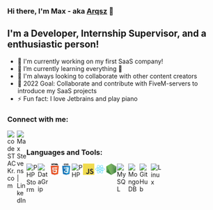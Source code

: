 ### Hi there, I'm Max  - aka [Arqsz][discord] 👋 

## I'm a Developer, Internship Supervisor, and a enthusiastic person!

- 🔭 I'm currently working on my first SaaS company!
- 🌱 I’m currently learning everything 🤣
- 👯 I'm always looking to collaborate with other content creators
- 🥅 2022 Goal: Collaborate and contribute with FiveM-servers to introduce my SaaS projects
- ⚡ Fun fact: I love Jetbrains and play piano

### Connect with me:

[<img align="left" alt="codeSTACKr.com" width="22px" src="https://www.svgrepo.com/show/353655/discord-icon.svg" />][discord]
[<img align="left" alt="Max Stevens | LinkedIn" width="22px" src="https://www.svgrepo.com/show/157006/linkedin.svg" />][linkedin]

<br />

### Languages and Tools:

[<img align="left" alt="PHPStorm" width="26px" src="https://upload.wikimedia.org/wikipedia/commons/c/c9/PhpStorm_Icon.svg" />][phpstorm]
[<img align="left" alt="DataGrip" width="26px" src="https://cdn.worldvectorlogo.com/logos/datagrip-icon.svg" />][datagrip]
[<img align="left" alt="HTML5" width="26px" src="https://raw.githubusercontent.com/github/explore/80688e429a7d4ef2fca1e82350fe8e3517d3494d/topics/html/html.png" />][discord]
[<img align="left" alt="CSS3" width="26px" src="https://raw.githubusercontent.com/github/explore/80688e429a7d4ef2fca1e82350fe8e3517d3494d/topics/css/css.png" />][discord]
[<img align="left" alt="PHP" width="26px" src="https://www.svgrepo.com/show/349474/php.svg" />][discord]
[<img align="left" alt="JavaScript" width="26px" src="https://raw.githubusercontent.com/github/explore/80688e429a7d4ef2fca1e82350fe8e3517d3494d/topics/javascript/javascript.png" />][discord]
[<img align="left" alt="React" width="26px" src="https://raw.githubusercontent.com/github/explore/80688e429a7d4ef2fca1e82350fe8e3517d3494d/topics/react/react.png" />][discord]
[<img align="left" alt="Node.js" width="26px" src="https://raw.githubusercontent.com/github/explore/80688e429a7d4ef2fca1e82350fe8e3517d3494d/topics/nodejs/nodejs.png" />][discord]
[<img align="left" alt="MySQL" width="26px" src="https://www.svgrepo.com/show/354099/mysql.svg" />][discord]
[<img align="left" alt="MongoDB" width="26px" src="https://www.svgrepo.com/show/331488/mongodb.svg" />][discord]
[<img align="left" alt="GitHub" width="26px" src="https://www.svgrepo.com/show/336206/github.svg" />][discord]
[<img align="left" alt="Linux" width="26px" src="https://www.svgrepo.com/show/349437/linux.svg" />][discord]

[linkedin]: https://www.linkedin.com/in/max--stevens/
[discord]: https://discordapp.com/users/219918305136345089
[phpstorm]: https://www.jetbrains.com/phpstorm/
[datagrip]: https://www.jetbrains.com/datagrip/
